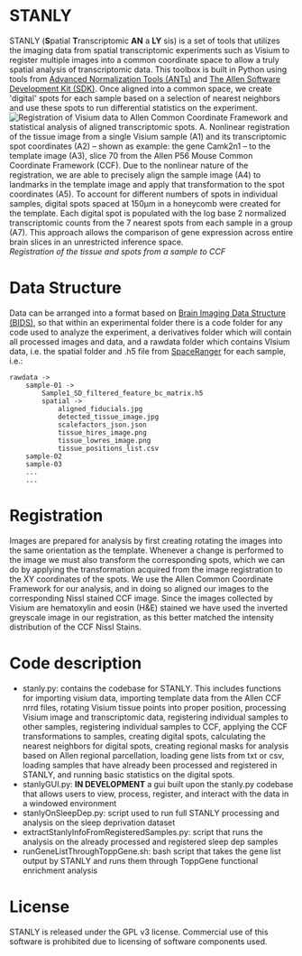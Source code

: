# STANLY
STANLY (**S**patial **T**ranscriptomic **AN** a **LY** sis) is a set of tools that utilizes the imaging data from spatial transcriptomic experiments such as Visium to register multiple images into a common coordinate space to allow a truly spatial analysis of transcriptomic data. This toolbox is built in Python using tools from [Advanced Normalization Tools (ANTs)](http://stnava.github.io/ANTs/) and [The Allen Software Development Kit (SDK)](https://allensdk.readthedocs.io/en/latest/). Once aligned into a common space, we create 'digital' spots for each sample based on a selection of nearest neighbors and use these spots to run differential statistics on the experiment.
![Registration of Visium data to Allen Common Coordinate Framework and statistical analysis of aligned transcriptomic spots. A. Nonlinear registration of the tissue image from a single Visium sample (A1) and its transcriptomic spot coordinates (A2) – shown as example: the gene Camk2n1 – to the template image (A3), slice 70 from the Allen P56 Mouse Common Coordinate Framework (CCF). Due to the nonlinear nature of the registration, we are able to precisely align the sample image (A4) to landmarks in the template image and apply that transformation to the spot coordinates (A5). To account for different numbers of spots in individual samples, digital spots spaced at 150μm in a honeycomb were created for the template. Each digital spot is populated with the log base 2 normalized transcriptomic counts from the 7 nearest spots from each sample in a group (A7). This approach allows the comparison of gene expression across entire brain slices in an unrestricted inference space.](/source/images/figure5a.png)*Registration of the tissue and spots from a sample to CCF*


# Data Structure
Data can be arranged into a format based on [Brain Imaging Data Structure (BIDS)](bids.neuroimaging.io/), so that within an experimental folder there is a code folder for any code used to analyze the experiment, a derivatives folder which will contain all processed images and data, and a rawdata folder which contains VIsium data, i.e. the spatial folder and .h5 file from [SpaceRanger](https://support.10xgenomics.com/spatial-gene-expression/software/pipelines/latest/what-is-space-ranger) for each sample, i.e.:

    rawdata ->
        sample-01 ->
            Sample1_SD_filtered_feature_bc_matrix.h5
            spatial ->
                aligned_fiducials.jpg
                detected_tissue_image.jpg
                scalefactors_json.json
                tissue_hires_image.png
                tissue_lowres_image.png
                tissue_positions_list.csv
        sample-02
        sample-03
        ...
        ...

# Registration
Images are prepared for analysis by first creating rotating the images into the same orientation as the template. Whenever a change is performed to the image we must also transform the corresponding spots, which we can do by applying the transformation acquired from the image registration to the XY coordinates of the spots. We use the Allen Common Coordinate Framework for our analysis, and in doing so aligned our images to the corresponding Nissl stained CCF image. Since the images collected by Visium are hematoxylin and eosin (H&E) stained we have used the inverted greyscale image in our registration, as this better matched the intensity distribution of the CCF Nissl Stains.

# Code description
- stanly.py: contains the codebase for STANLY. This includes functions for importing visium data, importing template data from the Allen CCF nrrd files, rotating Visium tissue points into proper position, processing Visium image and transcriptomic data, registering individual samples to other samples, registering individual samples to CCF, applying the CCF transformations to samples, creating digital spots, calculating the nearest neighbors for digital spots, creating regional masks for analysis based on Allen regional parcellation, loading gene lists from txt or csv, loading samples that have already been processed and registered in STANLY, and running basic statistics on the digital spots.
- stanlyGUI.py: **IN DEVELOPMENT** a gui built upon the stanly.py codebase that allows users to view, process, register, and interact with the data in a windowed environment
- stanlyOnSleepDep.py: script used to run full STANLY processing and analysis on the sleep deprivation dataset
- extractStanlyInfoFromRegisteredSamples.py: script that runs the analysis on the already processed and registered sleep dep samples
- runGeneListThroughToppGene.sh: bash script that takes the gene list output by STANLY and runs them through ToppGene functional enrichment analysis

# License
STANLY is released under the GPL v3 license. Commercial use of this software is prohibited due to licensing of software components used.
